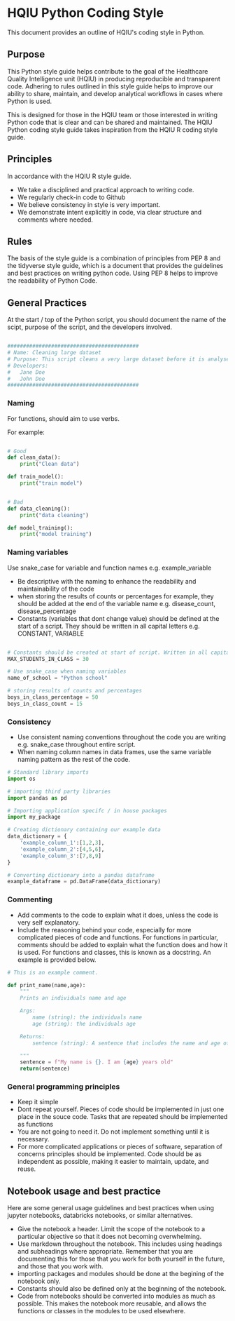# HQIU Python Coding Style

This document provides an outline of HQIU's coding style in Python.

## Purpose

This Python style guide helps contribute to the goal of the Healthcare Quality Intelligence unit (HQIU) in producing reproducible and transparent code. Adhering to rules outlined in this style guide helps to improve our ability to share, maintain, and develop analytical workflows in cases where Python is used. 

This is designed for those in the HQIU team or those interested in writing Python code that is clear and can be shared and maintained. The HQIU Python coding style guide takes inspiration from the HQIU R coding style guide.

## Principles

In accordance with the HQIU R style guide.

* We take a disciplined and practical approach to writing code.
* We regularly check-in code to Github
* We believe consistency in style is very important.
* We demonstrate intent explicitly in code, via clear structure and comments where needed.

## Rules

The basis of the style guide is a combination of principles from PEP 8 and the tidyverse style guide, which is a document that provides the guidelines and best practices on writing python code. Using PEP 8 helps to improve the readability of Python Code.

## General Practices

At the start / top of the Python script, you should document the name of the scipt, purpose of the script, and the developers involved. 

```python

##########################################
# Name: Cleaning large dataset
# Purpose: This script cleans a very large dataset before it is analysed
# Developers:
#   Jane Doe
#   John Doe
##########################################
```


### Naming 

For functions, should aim to use verbs. 

For example:

```python

# Good
def clean_data():
    print("Clean data")

def train_model():
    print("train model")


# Bad
def data_cleaning():
    print("data cleaning")

def model_training():
    print("model training")

```

### Naming variables

Use snake_case for variable and function names e.g. example_variable

- Be descriptive with the naming to enhance the readability and maintainability of the code
- when storing the results of counts or percentages for example, they should be added at the end of the variable name e.g. disease_count, disease_percentage
- Constants (variables that dont change value) should be defined at the start of a script. They should be written in all capital letters e.g. CONSTANT, VARIABLE

```python

# Constants should be created at start of script. Written in all capital letters
MAX_STUDENTS_IN_CLASS = 30

# Use snake_case when naming variables
name_of_school = "Python school"

# storing results of counts and percentages
boys_in_class_percentage = 50
boys_in_class_count = 15

```

### Consistency 

- Use consistent naming conventions throughout the code you are writing e.g. snake_case throughout entire script.
- When naming column names in data frames, use the same variable naming pattern as the rest of the code.

```python
# Standard library imports
import os

# importing third party libraries
import pandas as pd

# Importing application specifc / in house packages
import my_package

# Creating dictionary containing our example data
data_dictionary = {
    'example_column_1':[1,2,3],
    'example_column_2':[4,5,6],
    'example_column_3':[7,8,9]
}

# Converting dictionary into a pandas dataframe
example_dataframe = pd.DataFrame(data_dictionary)
```

### Commenting 

- Add comments to the code to explain what it does, unless the code is very self explanatory.
- Include the reasoning behind your code, especially for more complicated pieces of code and functions. For functions in particular, comments should be added to explain what the function does and how it is used. For functions and classes, this is known as a docstring. An example is provided below. 

```python
# This is an example comment.

def print_name(name,age):
    """
    Prints an individuals name and age

    Args:
        name (string): the individuals name
        age (string): the individuals age

    Returns:
        sentence (string): A sentence that includes the name and age of the individual

    """
    sentence = f"My name is {}. I am {age} years old"
    return(sentence)

```


### General programming principles

- Keep it simple
- Dont repeat yourself. Pieces of code should be implemented in just one place in the souce code. Tasks that are repeated should be implemented as functions
- You are not going to need it. Do not implement something until it is necessary. 
- For more complicated applications or pieces of software, separation of concerns principles should be implemented. Code should be as independent as possible, making it easier to maintain, update, and reuse. 



## Notebook usage and best practice

Here are some general usage guidelines and best practices when using jupyter notebooks, databricks notebooks, or similar alternatives. 

- Give the notebook a header. Limit the scope of the notebook to a particular objective so that it does not becoming overwhelming. 
- Use markdown throughout the notebook. This includes using headings and subheadings where appropriate. Remember that you are documenting this for those that you work for both yourself in the future, and those that you work with. 
- importing packages and modules should be done at the begining of the notebook only. 
- Constants should also be defined only at the beginning of the notebook.
- Code from notebooks should be converted into modules as much as possible. This makes the notebook more reusable, and allows the functions or classes in the modules to be used elsewhere. 